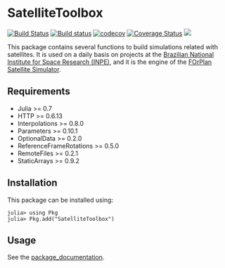 # SatelliteToolbox

[![Build Status](https://travis-ci.org/JuliaSpace/SatelliteToolbox.jl.svg?branch=master)](https://travis-ci.org/JuliaSpace/SatelliteToolbox.jl)
[![Build status](https://ci.appveyor.com/api/projects/status/x7ogyjfx1x5yj78j/branch/master?svg=true)](https://ci.appveyor.com/project/ronisbr/satellitetoolbox-jl/branch/master)
[![codecov](https://codecov.io/gh/JuliaSpace/SatelliteToolbox.jl/branch/master/graph/badge.svg)](https://codecov.io/gh/JuliaSpace/SatelliteToolbox.jl)
[![Coverage Status](https://coveralls.io/repos/github/JuliaSpace/SatelliteToolbox.jl/badge.svg?branch=master)](https://coveralls.io/github/JuliaSpace/SatelliteToolbox.jl?branch=master)
[![](https://img.shields.io/badge/docs-latest-blue.svg)][docs-latest-url]

This package contains several functions to build simulations related with
satellites. It is used on a daily basis on projects at the [Brazilian National
Institute for Space Research (INPE)](http://www.inpe.br), and it is the engine
of the [FOrPlan Satellite Simulator](http://old.esaconferencebureau.com/docs/default-source/16c11-secesa-docs/39_chagas_presentation.pdf?sfvrsn=2).

## Requirements

* Julia >= 0.7
* HTTP >= 0.6.13
* Interpolations >= 0.8.0
* Parameters >= 0.10.1
* OptionalData >= 0.2.0
* ReferenceFrameRotations >= 0.5.0
* RemoteFiles >= 0.2.1
* StaticArrays >= 0.9.2

## Installation

This package can be installed using:

```julia-repl
julia> using Pkg
julia> Pkg.add("SatelliteToolbox")
```

## Usage

See the [package_documentation][docs-latest-url].

[docs-latest-url]: https://juliaspace.github.io/SatelliteToolbox.jl/latest
[docs-stable-url]: https://juliaspace.github.io/SatelliteToolbox.jl/stable
